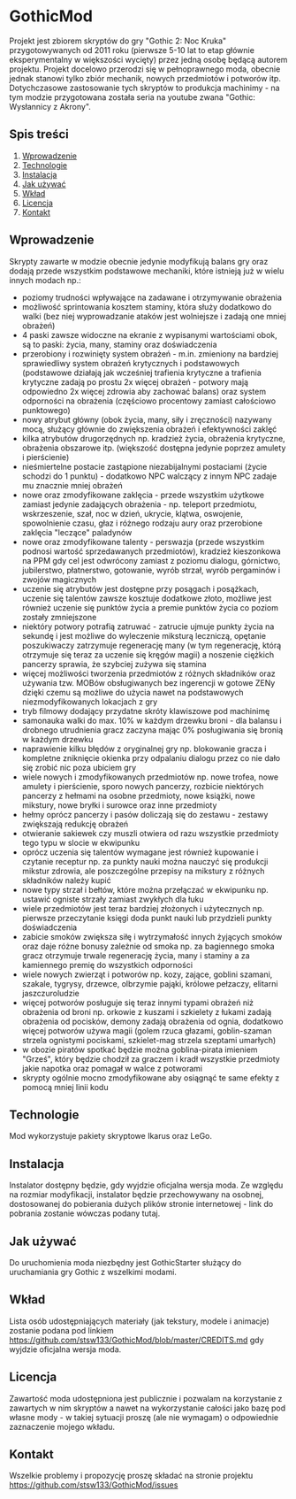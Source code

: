 # GothicMod

Projekt jest zbiorem skryptów do gry "Gothic 2: Noc Kruka" przygotowywanych od 2011 roku (pierwsze 5-10 lat to etap głównie eksperymentalny w większości wycięty) przez jedną osobę będącą autorem projektu.
Projekt docelowo przerodzi się w pełnoprawnego moda, obecnie jednak stanowi tylko zbiór mechanik, nowych przedmiotów i potworów itp.
Dotychczasowe zastosowanie tych skryptów to produkcja machinimy - na tym modzie przygotowana została seria na youtube zwana "Gothic: Wysłannicy z Akrony".

## Spis treści

1. [Wprowadzenie](#wprowadzenie)
2. [Technologie](#technologie)
3. [Instalacja](#instalacja)
4. [Jak używać](#jak-używać)
5. [Wkład](#wkład)
6. [Licencja](#licencja)
7. [Kontakt](#kontakt)

## Wprowadzenie

Skrypty zawarte w modzie obecnie jedynie modyfikują balans gry oraz dodają przede wszystkim podstawowe mechaniki, które istnieją już w wielu innych modach np.:
- poziomy trudności wpływające na zadawane i otrzymywanie obrażenia
- możliwość sprintowania kosztem staminy, która służy dodatkowo do walki (bez niej wyprowadzanie ataków jest wolniejsze i zadają one mniej obrażeń)
- 4 paski zawsze widoczne na ekranie z wypisanymi wartościami obok, są to paski: życia, many, staminy oraz doświadczenia
- przerobiony i rozwinięty system obrażeń - m.in. zmieniony na bardziej sprawiedliwy system obrażeń krytycznych i podstawowych (podstawowe działają jak wcześniej trafienia krytyczne a trafienia krytyczne zadają po prostu 2x więcej obrażeń - potwory mają odpowiedno 2x więcej zdrowia aby zachować balans) oraz system odporności na obrażenia (częściowo procentowy zamiast całościowo punktowego)
- nowy atrybut główny (obok życia, many, siły i zręczności) nazywany mocą, służący głównie do zwiększenia obrażeń i efektywności zaklęć
- kilka atrybutów drugorzędnych np. kradzież życia, obrażenia krytyczne, obrażenia obszarowe itp. (większość dostępna jedynie poprzez amulety i pierścienie)
- nieśmiertelne postacie zastąpione niezabijalnymi postaciami (życie schodzi do 1 punktu) - dodatkowo NPC walczący z innym NPC zadaje mu znacznie mniej obrażeń
- nowe oraz zmodyfikowane zaklęcia - przede wszystkim użytkowe zamiast jedynie zadających obrażenia - np. teleport przedmiotu, wskrzeszenie, szał, noc w dzień, ukrycie, klątwa, oswojenie, spowolnienie czasu, głaz i różnego rodzaju aury oraz przerobione zaklęcia "leczące" paladynów
- nowe oraz zmodyfikowane talenty - perswazja (przede wszystkim podnosi wartość sprzedawanych przedmiotów), kradzież kieszonkowa na PPM gdy cel jest odwrócony zamiast z poziomu dialogu, górnictwo, jubilerstwo, płatnerstwo, gotowanie, wyrób strzał, wyrób pergaminów i zwojów magicznych
- uczenie się atrybutów jest dostępne przy posągach i posążkach, uczenie się talentów zawsze kosztuje dodatkowe złoto, możliwe jest również uczenie się punktów życia a premie punktów życia co poziom zostały zmniejszone
- niektóry potwory potrafią zatruwać - zatrucie ujmuje punkty życia na sekundę i jest możliwe do wyleczenie miksturą leczniczą, opętanie poszukiwaczy zatrzymuje regenerację many (w tym regenerację, którą otrzymuje się teraz za uczenie się kręgów magii) a noszenie ciężkich pancerzy sprawia, że szybciej zużywa się stamina
- więcej możliwości tworzenia przedmiotów z różnych składników oraz używania tzw. MOBów obsługiwanych bez ingerencji w gotowe ZENy dzięki czemu są możliwe do użycia nawet na podstawowych niezmodyfikowanych lokacjach z gry
- tryb filmowy dodający przydatne skróty klawiszowe pod machinimę
- samonauka walki do max. 10% w każdym drzewku broni - dla balansu i drobnego utrudnienia gracz zaczyna mając 0% posługiwania się bronią w każdym drzewku
- naprawienie kilku błędów z oryginalnej gry np. blokowanie gracza i kompletne zniknięcie okienka przy odpalaniu dialogu przez co nie dało się zrobić nic poza ubiciem gry
- wiele nowych i zmodyfikowanych przedmiotów np. nowe trofea, nowe amulety i pierścienie, sporo nowych pancerzy, rozbicie niektórych pancerzy z hełmami na osobne przedmioty, nowe książki, nowe mikstury, nowe bryłki i surowce oraz inne przedmioty
- hełmy oprócz pancerzy i pasów doliczają się do zestawu - zestawy zwiększają redukcję obrażeń
- otwieranie sakiewek czy muszli otwiera od razu wszystkie przedmioty tego typu w slocie w ekwipunku
- oprócz uczenia się talentów wymagane jest również kupowanie i czytanie receptur np. za punkty nauki można nauczyć się produkcji mikstur zdrowia, ale poszczególne przepisy na mikstury z różnych składników należy kupić
- nowe typy strzał i bełtów, które można przełączać w ekwipunku np. ustawić ogniste strzały zamiast zwykłych dla łuku
- wiele przedmiotów jest teraz bardziej złożonych i użytecznych np. pierwsze przeczytanie księgi doda punkt nauki lub przydzieli punkty doświadczenia
- zabicie smoków zwiększa siłę i wytrzymałość innych żyjących smoków oraz daje różne bonusy zależnie od smoka np. za bagiennego smoka gracz otrzymuje trwale regenerację życia, many i staminy a za kamiennego premię do wszystkich odporności
- wiele nowych zwierząt i potworów np. kozy, zające, goblini szamani, szakale, tygrysy, drzewce, olbrzymie pająki, królowe pełzaczy, elitarni jaszczuroludzie
- więcej potworów posługuje się teraz innymi typami obrażeń niż obrażenia od broni np. orkowie z kuszami i szkielety z łukami zadają obrażenia od pocisków, demony zadają obrażenia od ognia, dodatkowo więcej potworów używa magii (golem rzuca głazami, goblin-szaman strzela ognistymi pociskami, szkielet-mag strzela szeptami umarłych)
- w obozie piratów spotkać będzie można goblina-pirata imieniem "Grześ", który będzie chodził za graczem i kradł wszystkie przedmioty jakie napotka oraz pomagał w walce z potworami
- skrypty ogólnie mocno zmodyfikowane aby osiągnąć te same efekty z pomocą mniej linii kodu

## Technologie

Mod wykorzystuje pakiety skryptowe Ikarus oraz LeGo.

## Instalacja

Instalator dostępny będzie, gdy wyjdzie oficjalna wersja moda. Ze względu na rozmiar modyfikacji, instalator będzie przechowywany na osobnej, dostosowanej do pobierania dużych plików stronie internetowej - link do pobrania zostanie wówczas podany tutaj.

## Jak używać

Do uruchomienia moda niezbędny jest GothicStarter służący do uruchamiania gry Gothic z wszelkimi modami.

## Wkład

Lista osób udostępniających materiały (jak tekstury, modele i animacje) zostanie podana pod linkiem https://github.com/stsw133/GothicMod/blob/master/CREDITS.md gdy wyjdzie oficjalna wersja moda.

## Licencja

Zawartość moda udostępniona jest publicznie i pozwalam na korzystanie z zawartych w nim skryptów a nawet na wykorzystanie całości jako bazę pod własne mody - w takiej sytuacji proszę (ale nie wymagam) o odpowiednie zaznaczenie mojego wkładu.

## Kontakt

Wszelkie problemy i propozycję proszę składać na stronie projektu https://github.com/stsw133/GothicMod/issues